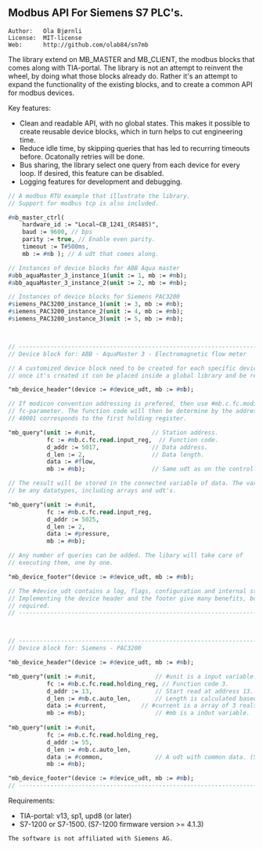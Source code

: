 Modbus API For Siemens S7 PLC's.
---------------------------------------------

```
Author:   Ola Bjørnli
License:  MIT-license
Web:      http://github.com/olab84/sn7mb
```

The library extend on MB_MASTER and MB_CLIENT, the modbus blocks that comes along with TIA-portal. The library is not an attempt to reinvent the wheel, by doing what those blocks already do. Rather it's an attempt to expand the functionality of the existing blocks, and to create a common API for modbus devices.

Key features:
 - Clean and readable API, with no global states. This makes it possible to create reusable device blocks, which in turn helps to cut engineering time.
 - Reduce idle time, by skipping queries that has led to recurring timeouts before. Ocatonally retries will be done.
 - Bus sharing, the library select one query from each device for every loop. If desired, this feature can be disabled.
 - Logging features for development and debugging.
 

```pascal
// A modbus RTU example that illustrate the library. 
// Support for modbus tcp is also included.

#mb_master_ctrl(
    hardware_id := "Local~CB_1241_(RS485)", 
    baud := 9600, // bps
    parity := true, // Enable even parity.
    timeout := T#500ms,       
    mb := #mb ); // A udt that comes along.

// Instances of device blocks for ABB Aqua master 
#abb_aquaMaster_3_instance_1(unit := 1, mb := #mb);
#abb_aquaMaster_3_instance_2(unit := 2, mb := #mb);

// Instances of device blocks for Siemens PAC3200 
#siemens_PAC3200_instance_1(unit := 3, mb := #mb);
#siemens_PAC3200_instance_2(unit := 4, mb := #mb);
#siemens_PAC3200_instance_3(unit := 5, mb := #mb);



// -----------------------------------------------------------------------
// Device block for: ABB - AquaMaster 3 - Electromagnetic flow meter

// A customized device block need to be created for each specific device, 
// once it's created it con be placed inside a global library and be reused.

"mb_device_header"(device := #device_udt, mb := #mb);

// If modicon convention addressing is prefered, then use #mb.c.fc.modicon.read for the 
// fc-parameter. The function code will then be determine by the address range eg. 
// 40001 corresponds to the first holding register.

"mb_query"(unit := #unit,                // Station address.
           fc := #mb.c.fc.read.input_reg,  // Function code.
           d_addr := 5017,               // Data address.
           d_len := 2,                   // Data length.
           data := #flow,                
           mb := #mb);                   // Same udt as on the controller.

// The result will be stored in the connected variable of data. The variable can 
// be any datatypes, including arrays and udt's. 

"mb_query"(unit := #unit,
           fc := #mb.c.fc.read.input_reg,  
           d_addr := 5025,
           d_len := 2,
           data := #pressure,       	   		   
           mb := #mb);              

// Any number of queries can be added. The libary will take care of 
// executing them, one by one.

"mb_device_footer"(device := #device_udt, mb := #mb);

// The #device_udt contains a log, flags, configuration and internal states.
// Implementing the device header and the footer give many benefits, but isn't
// required.
// -----------------------------------------------------------------------



// -----------------------------------------------------------------------
// Device block for: Siemens - PAC3200

"mb_device_header"(device := #device_udt, mb := #mb);

"mb_query"(unit := #unit,                 // #unit is a input variable.
           fc := #mb.c.fc.read.holding_reg, // Function code 3.
           d_addr := 13,                  // Start read at address 13.
           d_len := #mb.c.auto_len,       // Length is calculated based on the size (words) of "data".
           data := #current,		  // #current is a array of 3 reals. (See data sheet of device)
           mb := #mb);                    // #mb is a inOut variable.
                                          
"mb_query"(unit := #unit,                 
           fc := #mb.c.fc.read.holding_reg, 
           d_addr := 55,                  
           d_len := #mb.c.auto_len,       
           data := #common,               // A udt with common data. (See data sheet of device)
           mb := #mb);

"mb_device_footer"(device := #device_udt, mb := #mb);
// -----------------------------------------------------------------------
```
   
Requirements:
 - TIA-portal: v13, sp1, upd8 (or later)
 - S7-1200 or S7-1500. (S7-1200 firmware version >= 4.1.3)

```
The software is not affiliated with Siemens AG.
```  
